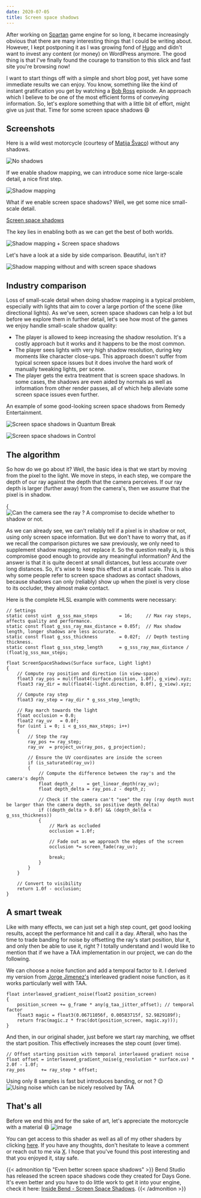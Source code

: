 ```yaml
---
date: 2020-07-05
title: Screen space shadows
---
```


After working on [Spartan](https://github.com/PanosK92/SpartanEngine) game engine for so long, it became 
increasingly obvious that there are many interesting things that I could be writing about.
However, I kept postponing it as I was growing fond of [Hugo](https://gohugo.io/) and didn't want to invest
any content (or money) on WordPress anymore. The good thing is that I've finally found the courage to transition
to this slick and fast site you're browsing now!

I want to start things off with a simple and short blog post, yet have some immediate results we can enjoy.
You know, something like the kind of instant gratification you get by watching a [Bob Ross](https://www.youtube.com/watch?v=lJSshqCBMww) episode. 
An approach which I believe to be one of the most efficient forms of conveying information. 
So, let's explore something that with a little bit of effort, might give us just that.
Time for some screen space shadows :smile:

## Screenshots

Here is a wild west motorcycle (courtesy of [Matija Švaco](https://sketchfab.com/3d-models/wild-west-motorcycle-6038a0b13fbe434f901af27fec8391ab)) without any shadows.

![No shadows](/media/post_sss_active_nothing.jpg)

If we enable shadow mapping, we can introduce some nice large-scale detail, a nice first step.

![Shadow mapping](/media/post_sss_active_sm.jpg)

What if we enable screen space shadows? Well, we get some nice small-scale detail.

[Screen space shadows](/media/post_sss_active_sss.jpg)

The key lies in enabling both as we can get the best of both worlds.

![Shadow mapping + Screen space shadows](/media/post_sss_active_sm_sss.jpg)

Let's have a look at a side by side comparison. Beautiful, isn't it?

![Shadow mapping without and with screen space shadows](/media/post_sss_comparison.jpg)

## Industry comparison

Loss of small-scale detail when doing shadow mapping is a typical problem, especially with lights that aim to cover a 
large portion of the scene (like directional lights). As we've seen, screen space shadows can help a lot
but before we explore them in further detail, let's see how most of the games we enjoy handle small-scale shadow quality:

- The player is allowed to keep increasing the shadow resolution. It's a costly approach but it works and it happens to be the most common.
- The player sees lights with very high shadow resolution, during key moments like character close-ups. This approach doesn't
suffer from typical screen space issues but it does involve the hard work of manually tweaking lights, per scene.
- The player gets the extra treatment that is screen space shadows. In some cases, the shadows are even aided by normals as well as information from other
render passes, all of which help alleviate some screen space issues even further.

An example of some good-looking screen space shadows from Remedy Entertainment.

![Screen space shadows in Quantum Break](/media/post_sss_quantum_break.jpg)

![Screen space shadows in Control](/media/post_sss_control.jpg)

## The algorithm
So how do we go about it? Well, the basic idea is that we start by moving from the pixel to the light.
We move in steps, in each step, we compare the depth of our ray against the depth that the camera perceives.
If our ray depth is larger (further away) from the camera's, then we assume that the pixel is in shadow.

{![Can the camera see the ray ? A compromise to decide whether to shadow or not.](/media/post_sss_idea.png)

As we can already see, we can't reliably tell if a pixel is in shadow or not, using only screen space information.
But we don't have to worry that, as if we recall the comparison pictures we saw previously, we only need to supplement shadow mapping, not replace it.
So the question really is, is this compromise good enough to provide any meaningful information?
And the answer is that it is quite decent at small distances, but less accurate over long distances.
So, it's wise to keep this effect at a small scale. This is also why some people refer to screen space shadows as contact shadows, because shadows
can only (reliably) show up when the pixel is very close to its occluder, they almost make contact.

Here is the complete HLSL example with comments were necessary:

```
// Settings
static const uint  g_sss_max_steps        = 16;     // Max ray steps, affects quality and performance.
static const float g_sss_ray_max_distance = 0.05f;  // Max shadow length, longer shadows are less accurate.
static const float g_sss_thickness        = 0.02f;  // Depth testing thickness.
static const float g_sss_step_length      = g_sss_ray_max_distance / (float)g_sss_max_steps;

float ScreenSpaceShadows(Surface surface, Light light)
{
    // Compute ray position and direction (in view-space)
    float3 ray_pos = mul(float4(surface.position, 1.0f), g_view).xyz;
    float3 ray_dir = mul(float4(-light.direction, 0.0f), g_view).xyz;

    // Compute ray step
    float3 ray_step = ray_dir * g_sss_step_length;
	
    // Ray march towards the light
    float occlusion = 0.0;
    float2 ray_uv   = 0.0f;
    for (uint i = 0; i < g_sss_max_steps; i++)
    {
        // Step the ray
        ray_pos += ray_step;
        ray_uv  = project_uv(ray_pos, g_projection);

        // Ensure the UV coordinates are inside the screen
        if (is_saturated(ray_uv))
        {
            // Compute the difference between the ray's and the camera's depth
            float depth_z     = get_linear_depth(ray_uv);
            float depth_delta = ray_pos.z - depth_z;

            // Check if the camera can't "see" the ray (ray depth must be larger than the camera depth, so positive depth_delta)
            if ((depth_delta > 0.0f) && (depth_delta < g_sss_thickness))
            {
                // Mark as occluded
                occlusion = 1.0f;

                // Fade out as we approach the edges of the screen
                occlusion *= screen_fade(ray_uv);

                break;
            }
        }
    }

    // Convert to visibility
    return 1.0f - occlusion;
}
```

## A smart tweak
Like with many effects, we can just set a high step count, get good looking results, accept the performance hit and call it a day.
Afterall, who has the time to trade banding for noise by offsetting the ray's start position, blur it, and only then be able to use it, right ?
I totally understand and I would like to mention that if we have a TAA implementation in our project, we can do the following.

We can choose a noise function and add a temporal factor to it.
I derived my version from [Jorge Jimenez's](http://www.iryoku.com/next-generation-post-processing-in-call-of-duty-advanced-warfare)
interleaved gradient noise function, as it works particularly well with TAA.

```
float interleaved_gradient_noise(float2 position_screen)
{
    position_screen += g_frame * any(g_taa_jitter_offset); // temporal factor
    float3 magic = float3(0.06711056f, 0.00583715f, 52.9829189f);
    return frac(magic.z * frac(dot(position_screen, magic.xy)));
}
```

And then, in our original shader, just before we start ray marching, we offset the start position.
This effectively increases the step count (over time).

```
// Offset starting position with temporal interleaved gradient noise
float offset = interleaved_gradient_noise(g_resolution * surface.uv) * 2.0f - 1.0f;
ray_pos      += ray_step * offset;
```

Using only 8 samples is fast but introduces banding, or not ? :wink:
![Using noise which can be nicely resolved by TAA](/media/post_sss_noise.jpg)

## That's all

Before we end this and for the sake of art, let's appreciate the motorcycle with a material :smile:
![image](/media/post_sss_full.jpg)

You can get access to this shader as well as all of my other shaders by clicking [here](https://github.com/PanosK92/SpartanEngine/tree/master/data/shaders).
If you have any thoughts, don't hesitate to leave a comment or reach out to me via [X](https://twitter.com/panoskarabelas1).
I hope that you've found this post interesting and that you enjoyed it, stay safe.

{{< admonition tip "Even better screen space shadows" >}}
Bend Studio has released the screen space shadows code they created for Days Gone.
It's even better and you have to do little work to get it into your engine, check it here: [Inside Bend - Screen Space Shadows](https://www.bendstudio.com/blog/inside-bend-screen-space-shadows/).
{{< /admonition >}}